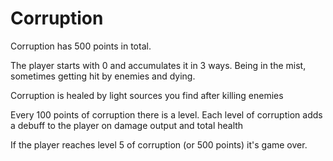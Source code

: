 # Corruption

Corruption  has 500 points in total.

The player starts with 0 and accumulates it in 3 ways. Being in the mist, sometimes getting hit by enemies and dying.

Corruption is healed by light sources you find after killing enemies

Every 100 points of corruption there is a level. Each level of corruption adds a debuff to the player on damage output and total health

If the player reaches level 5 of corruption (or 500 points) it's game over.